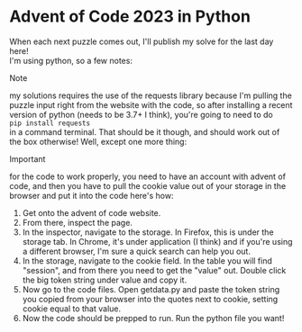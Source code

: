 # Advent of Code 2023 in Python  
  
When each next puzzle comes out, I'll publish my solve for the last day here!  
I'm using python, so a few notes:  
  
> [!NOTE]
> my solutions requires the use of the requests library because I'm pulling the puzzle input right from the website with the code, so after installing a recent version of python (needs to be 3.7+ I think), you're going to need to do  
> `pip install requests`  
> in a command terminal. That should be it though, and should work out of the box otherwise! Well, except one more thing:  
>  
  
> [!IMPORTANT]
> for the code to work properly, you need to have an account with advent of code, and then you have to pull the cookie value out of your storage in the browser and put it into the code here's how:  
> 1. Get onto the advent of code website.  
> 2. From there, inspect the page.  
> 3. In the inspector, navigate to the storage. In Firefox, this is under the storage tab. In Chrome, it's under application (I think) and if you're using a different browser, I'm sure a quick search can help you out.  
> 4. In the storage, navigate to the cookie field. In the table you will find "session", and from there you need to get the "value" out. Double click the big token string under value and copy it.  
> 5. Now go to the code files. Open getdata.py and paste the token string you copied from your browser into the quotes next to cookie, setting cookie equal to that value.  
> 6. Now the code should be prepped to run. Run the python file you want!
>    
